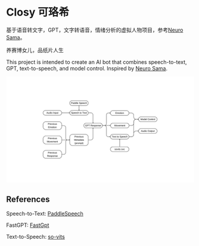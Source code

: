 # Closy 可珞希

基于语音转文字，GPT，文字转语音，情绪分析的虚拟人物项目，参考[Neuro Sama](https://www.youtube.com/channel/UCLHmLrj4pHHg3-iBJn_CqxA)。

养赛博女儿，品纸片人生

This project is intended to create an AI bot that combines speech-to-text, GPT, text-to-speech, and model control. Inspired by [Neuro Sama](https://www.youtube.com/channel/UCLHmLrj4pHHg3-iBJn_CqxA).

<div>
    <img src="Closy Model.png" alt="Closy Model">
</div>

## References

Speech-to-Text: [PaddleSpeech](https://github.com/PaddlePaddle/PaddleSpeech)

FastGPT: [FastGpt](https://github.com/labring/FastGPT)

Text-to-Speech: [so-vits](https://github.com/svc-develop-team/so-vits-svc)
